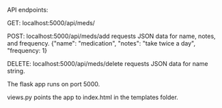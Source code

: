 API endpoints:

GET: localhost:5000/api/meds/

POST: localhost:5000/api/meds/add requests JSON data for name, notes, and frequency. {"name": "medication", "notes": "take twice a day", "frequency: 1}

DELETE: localhost:5000/api/meds/delete requests JSON data for name string.

The flask app runs on port 5000.

views.py points the app to index.html in the templates folder.
